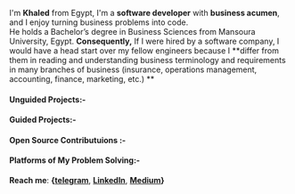 I'm **Khaled** from Egypt, I'm a **software developer** with **business acumen**, and I enjoy turning business problems into code. <br>He holds a Bachelor’s degree in Business Sciences from Mansoura University, Egypt. **Consequently,** If I were hired by a software company, I would have a head start over my fellow engineers because I **differ from them in reading and understanding business terminology and requirements in many branches of business (insurance, operations management, accounting, finance, marketing, etc.) **

#### Unguided Projects:-                               

#### Guided Projects:-

#### Open Source Contributuions :-







#### Platforms of My Problem Solving:-

**Reach me**:
**{[telegram](https://t.me/Khouailid)**,   **[LinkedIn](https://linkedin.com/in/khaldmaher)**,  **[Medium](https://medium.com/@khaldmaher)}**


